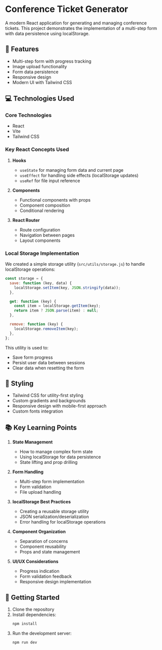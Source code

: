 # Conference Ticket Generator

A modern React application for generating and managing conference tickets. This project demonstrates the implementation of a multi-step form with data persistence using localStorage.

## 🚀 Features

- Multi-step form with progress tracking
- Image upload functionality
- Form data persistence
- Responsive design
- Modern UI with Tailwind CSS

## 💻 Technologies Used

### Core Technologies

- React
- Vite
- Tailwind CSS

### Key React Concepts Used

1. **Hooks**

   - `useState` for managing form data and current page
   - `useEffect` for handling side effects (localStorage updates)
   - `useRef` for file input reference

2. **Components**

   - Functional components with props
   - Component composition
   - Conditional rendering

3. **React Router**
   - Route configuration
   - Navigation between pages
   - Layout components

### Local Storage Implementation

We created a simple storage utility (`src/utils/storage.js`) to handle localStorage operations:

```javascript
const storage = {
  save: function (key, data) {
    localStorage.setItem(key, JSON.stringify(data));
  },

  get: function (key) {
    const item = localStorage.getItem(key);
    return item ? JSON.parse(item) : null;
  },

  remove: function (key) {
    localStorage.removeItem(key);
  },
};
```

This utility is used to:

- Save form progress
- Persist user data between sessions
- Clear data when resetting the form

## 🎨 Styling

- Tailwind CSS for utility-first styling
- Custom gradients and backgrounds
- Responsive design with mobile-first approach
- Custom fonts integration

## 📚 Key Learning Points

1. **State Management**

   - How to manage complex form state
   - Using localStorage for data persistence
   - State lifting and prop drilling

2. **Form Handling**

   - Multi-step form implementation
   - Form validation
   - File upload handling

3. **localStorage Best Practices**

   - Creating a reusable storage utility
   - JSON serialization/deserialization
   - Error handling for localStorage operations

4. **Component Organization**

   - Separation of concerns
   - Component reusability
   - Props and state management

5. **UI/UX Considerations**
   - Progress indication
   - Form validation feedback
   - Responsive design implementation

## 🚦 Getting Started

1. Clone the repository
2. Install dependencies:
   ```bash
   npm install
   ```
3. Run the development server:
   ```bash
   npm run dev
   ```
